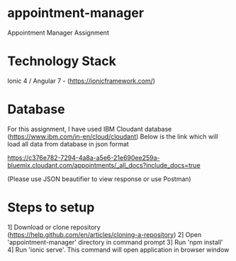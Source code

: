 # appointment-manager
Appointment Manager Assignment

# Technology Stack
Ionic 4 / Angular 7 - (https://ionicframework.com/)

# Database
For this assignment, I have used IBM Cloudant database (https://www.ibm.com/in-en/cloud/cloudant)
Below is the link which will load all data from database in json format

https://c376e782-7294-4a8a-a5e6-21e690ee259a-bluemix.cloudant.com/appointments/_all_docs?include_docs=true

(Please use JSON beautifier to view response or use Postman)

# Steps to setup 
1] Download or clone repository (https://help.github.com/en/articles/cloning-a-repository)
2] Open 'appointment-manager' directory in command prompt
3] Run 'npm install'
4] Run 'ionic serve'. This command will open application in browser window


